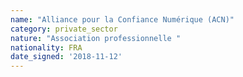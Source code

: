 ```yaml
---
name: "Alliance pour la Confiance Numérique (ACN)"
category: private_sector
nature: "Association professionnelle "
nationality: FRA
date_signed: '2018-11-12'
---
```

    
